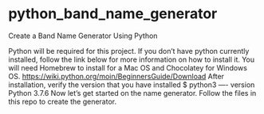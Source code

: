 # python_band_name_generator
Create a Band Name Generator Using Python

Python will be required for this project. If you don’t have python currently installed, follow the link below for more information on how to install it. You will need Homebrew to install for a Mac OS and Chocolatey for Windows OS.
https://wiki.python.org/moin/BeginnersGuide/Download
After installation, verify the version that you have installed
$ python3 —- version
Python 3.7.6
Now let’s get started on the name generator. Follow the files in this repo to create the generator.
